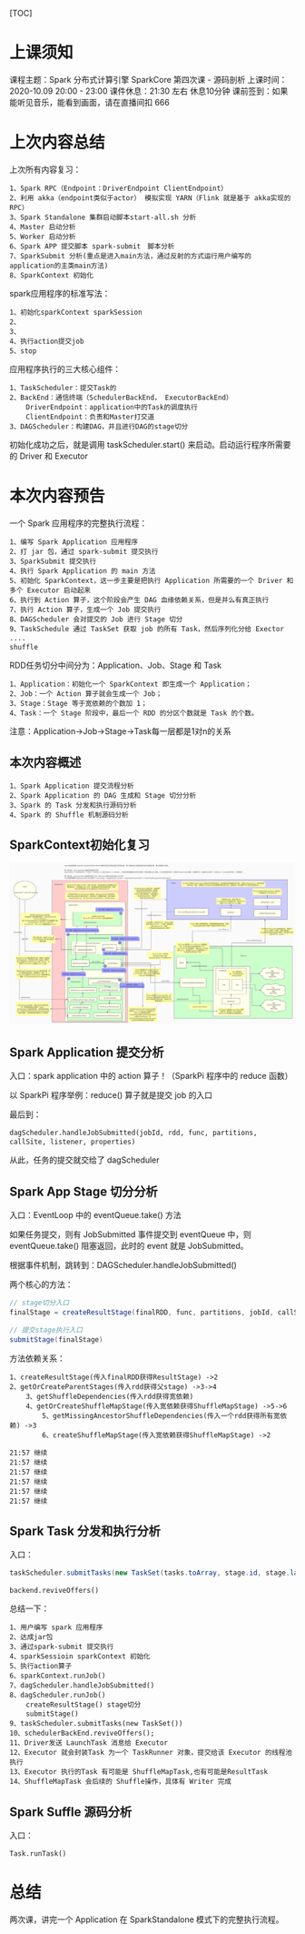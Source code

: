 [TOC]

# 上课须知

课程主题：Spark 分布式计算引擎 SparkCore 第四次课 - 源码剖析
上课时间：2020-10.09 20:00 - 23:00
课件休息：21:30 左右 休息10分钟
课前签到：如果能听见音乐，能看到画面，请在直播间扣 666 



# 上次内容总结

上次所有内容复习：

```
1、Spark RPC（Endpoint：DriverEndpoint ClientEndpoint）
2、利用 akka（endpoint类似于actor） 模拟实现 YARN（Flink 就是基于 akka实现的 RPC）
3、Spark Standalone 集群启动脚本start-all.sh 分析
4、Master 启动分析
5、Worker 启动分析
6、Spark APP 提交脚本 spark-submit　脚本分析
7、SparkSubmit 分析(重点是进入main方法，通过反射的方式运行用户编写的application的主类main方法)
8、SparkContext 初始化
```

spark应用程序的标准写法：

```
1、初始化sparkContext sparkSession
2、
3、
4、执行action提交job
5、stop
```

应用程序执行的三大核心组件：

```
1、TaskScheduler：提交Task的
2、BackEnd：通信终端（SchedulerBackEnd， ExecutorBackEnd）
	DriverEndpoint：application中的Task的调度执行
	ClientEndpoint：负责和Master打交道
3、DAGScheduler：构建DAG，并且进行DAG的stage切分
```

初始化成功之后，就是调用 taskScheduler.start() 来启动。启动运行程序所需要的 Driver 和 Executor



# 本次内容预告

一个 Spark 应用程序的完整执行流程：

```
1、编写 Spark Application 应用程序
2、打 jar 包，通过 spark-submit 提交执行
3、SparkSubmit 提交执行
4、执行 Spark Application 的 main 方法
5、初始化 SparkContext，这一步主要是把执行 Application 所需要的一个 Driver 和多个 Executor 启动起来
6、执行到 Action 算子，这个阶段会产生 DAG 血缘依赖关系，但是并么有真正执行
7、执行 Action 算子，生成一个 Job 提交执行
8、DAGScheduler 会对提交的 Job 进行 Stage 切分
9、TaskSchedule 通过 TaskSet 获取 job 的所有 Task，然后序列化分给 Exector
.... 
shuffle
```

RDD任务切分中间分为：Application、Job、Stage 和 Task

```
1、Application：初始化一个 SparkContext 即生成一个 Application；
2、Job：一个 Action 算子就会生成一个 Job；
3、Stage：Stage 等于宽依赖的个数加 1；
4、Task：一个 Stage 阶段中，最后一个 RDD 的分区个数就是 Task 的个数。
```

注意：Application->Job->Stage->Task每一层都是1对n的关系



## 本次内容概述

```
1、Spark Application 提交流程分析
2、Spark Application 的 DAG 生成和 Stage 切分分析
3、Spark 的 Task 分发和执行源码分析
4、Spark 的 Shuffle 机制源码分析
```



## SparkContext初始化复习

![](马中华--Spark任务执行流程分析.jpg)



## Spark Application 提交分析

入口：spark application 中的 action 算子！（SparkPi 程序中的 reduce 函数）

以 SparkPi 程序举例：reduce() 算子就是提交 job 的入口

最后到：

```
dagScheduler.handleJobSubmitted(jobId, rdd, func, partitions, callSite, listener, properties)
```

从此，任务的提交就交给了 dagScheduler



## Spark App Stage 切分分析

入口：EventLoop 中的 eventQueue.take() 方法

如果任务提交，则有 JobSubmitted 事件提交到 eventQueue 中，则 eventQueue.take() 阻塞返回，此时的 event 就是 JobSubmitted。

根据事件机制，跳转到：DAGScheduler.handleJobSubmitted()

两个核心的方法：

```java
// stage切分入口
finalStage = createResultStage(finalRDD, func, partitions, jobId, callSite)
```

```java
// 提交stage执行入口
submitStage(finalStage)
```

方法依赖关系：

```
1、createResultStage(传入finalRDD获得ResultStage) ->2
2、getOrCreateParentStages(传入rdd获得父stage) ->3->4
	3、getShuffleDependencies(传入rdd获得宽依赖)
	4、getOrCreateShuffleMapStage(传入宽依赖获得ShuffleMapStage) ->5->6
		5、getMissingAncestorShuffleDependencies(传入一个rdd获得所有宽依赖) ->3
		6、createShuffleMapStage(传入宽依赖获得ShuffleMapStage) ->2
```



```
21:57 继续
21:57 继续
21:57 继续
21:57 继续
21:57 继续
21:57 继续
```



## Spark Task 分发和执行分析

入口：

```java
taskScheduler.submitTasks(new TaskSet(tasks.toArray, stage.id, stage.latestInfo.attemptNumber, jobId, properties))
```

```
backend.reviveOffers()
```

总结一下：

```
1、用户编写 spark 应用程序
2、达成jar包
3、通过spark-submit 提交执行
4、sparkSessioin sparkContext 初始化
5、执行action算子
6、sparkContext.runJob()
7、dagScheduler.handleJobSubmitted()
8、dagScheduler.runJob()
	createResultStage() stage切分
	submitStage()
9、taskScheduler.submitTasks(new TaskSet())
10、schedulerBackEnd.reviveOffers();
11、Driver发送 LaunchTask 消息给 Executor 
12、Executor 就会封装Task 为一个 TaskRunner 对象，提交给该 Executor 的线程池执行
13、Executor 执行的Task 有可能是 ShuffleMapTask,也有可能是ResultTask
14、ShuffleMapTask 会后续的 Shuffle操作，具体有 Writer 完成
```



## Spark Suffle 源码分析

入口：

```
Task.runTask()
```



# 总结

两次课，讲完一个 Application 在 SparkStandalone 模式下的完整执行流程。

